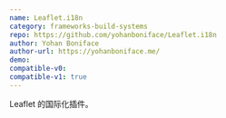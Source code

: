 ```yaml
---
name: Leaflet.i18n
category: frameworks-build-systems
repo: https://github.com/yohanboniface/Leaflet.i18n
author: Yohan Boniface
author-url: https://yohanboniface.me/
demo: 
compatible-v0:
compatible-v1: true
---
```


Leaflet 的国际化插件。
